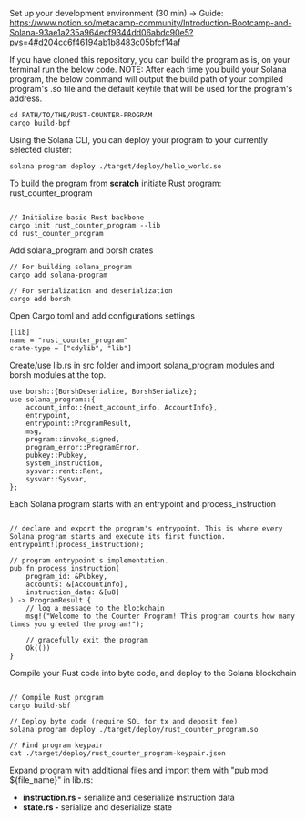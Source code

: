 Set up your development environment (30 min)
-> Guide: https://www.notion.so/metacamp-community/Introduction-Bootcamp-and-Solana-93ae1a235a964ecf9344dd06abdc90e5?pvs=4#d204cc6f46194ab1b8483c05bfcf14af

If you have cloned this repository, you can build the program as is, on your terminal run the below code. NOTE: After each time you build your Solana program, the below command will output the build path of your compiled program's .so file and the default keyfile that will be used for the program's address.
```
cd PATH/TO/THE/RUST-COUNTER-PROGRAM
cargo build-bpf
```

Using the Solana CLI, you can deploy your program to your currently selected cluster:
```
solana program deploy ./target/deploy/hello_world.so
```

To build the program from **scratch** initiate Rust program: rust_counter_program
```

// Initialize basic Rust backbone
cargo init rust_counter_program --lib
cd rust_counter_program

```

Add solana_program and borsh crates
```
// For building solana_program
cargo add solana-program

// For serialization and deserialization
cargo add borsh

```

Open Cargo.toml and add configurations settings
```
[lib]
name = "rust_counter_program"
crate-type = ["cdylib", "lib"]
```

Create/use lib.rs in src folder and import solana_program modules and borsh modules at the top.

```
use borsh::{BorshDeserialize, BorshSerialize};
use solana_program::{
    account_info::{next_account_info, AccountInfo},
    entrypoint,
    entrypoint::ProgramResult,
    msg,
    program::invoke_signed,
    program_error::ProgramError,
    pubkey::Pubkey,
    system_instruction,
    sysvar::rent::Rent,
    sysvar::Sysvar,
};
```

Each Solana program starts with an entrypoint and process_instruction
```

// declare and export the program's entrypoint. This is where every Solana program starts and execute its first function.
entrypoint!(process_instruction);

// program entrypoint's implementation.
pub fn process_instruction(
    program_id: &Pubkey,
    accounts: &[AccountInfo],
    instruction_data: &[u8]
) -> ProgramResult {
    // log a message to the blockchain
    msg!("Welcome to the Counter Program! This program counts how many times you greeted the program!");

    // gracefully exit the program
    Ok(())
}

```

Compile your Rust code into byte code, and deploy to the Solana blockchain
```

// Compile Rust program
cargo build-sbf

// Deploy byte code (require SOL for tx and deposit fee)
solana program deploy ./target/deploy/rust_counter_program.so

// Find program keypair 
cat ./target/deploy/rust_counter_program-keypair.json

```


Expand program with additional files and import them with "pub mod ${file_name}" in lib.rs:
- **instruction.rs -** serialize and deserialize instruction data
- **state.rs -** serialize and deserialize state
